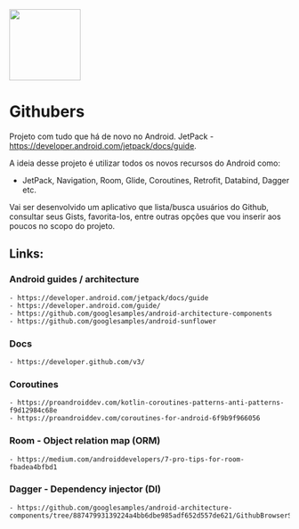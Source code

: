 <img src="https://github.com/helpdeveloper/githubers/blob/master/app/src/main/ic_launcher-web.png" width="128">

# Githubers

Projeto com tudo que há de novo no Android. JetPack - https://developer.android.com/jetpack/docs/guide. 

A ideia desse projeto é utilizar todos os novos recursos do Android como:
- JetPack, Navigation, Room, Glide, Coroutines, Retrofit, Databind, Dagger etc.

Vai ser desenvolvido um aplicativo que lista/busca usuários do Github, consultar seus Gists, favorita-los,
entre outras opções que vou inserir aos poucos no scopo do projeto.

## Links:

### Android guides / architecture
    - https://developer.android.com/jetpack/docs/guide
    - https://developer.android.com/guide/
    - https://github.com/googlesamples/android-architecture-components
    - https://github.com/googlesamples/android-sunflower

### Docs
    - https://developer.github.com/v3/

### Coroutines
    - https://proandroiddev.com/kotlin-coroutines-patterns-anti-patterns-f9d12984c68e
    - https://proandroiddev.com/coroutines-for-android-6f9b9f966056

### Room - Object relation map (ORM)
    - https://medium.com/androiddevelopers/7-pro-tips-for-room-fbadea4bfbd1

### Dagger - Dependency injector (DI)
    - https://github.com/googlesamples/android-architecture-components/tree/88747993139224a4bb6dbe985adf652d557de621/GithubBrowserSample/app/src/main/java/com/android/example/github/di

